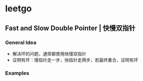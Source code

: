 # leetgo
## Fast and Slow Double Pointer | 快慢双指针
### General Idea
- 解决环的问题，通常都使用快慢双指针
- 证明有环：慢指针走一步，快指针走两步，若最终重合，证明有环
### Examples
